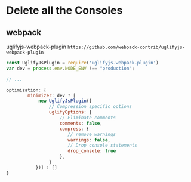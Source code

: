 # Delete all the Consoles

## webpack

uglifyjs-webpack-plugin `https://github.com/webpack-contrib/uglifyjs-webpack-plugin`

``` js
const UglifyJsPlugin = require('uglifyjs-webpack-plugin')
var dev = process.env.NODE_ENV !== "production";

// ...

optimization: {
        minimizer: dev ? [
            new UglifyJsPlugin({
                // Compression specific options
                uglifyOptions: {
                    // Eliminate comments
                    comments: false,
                    compress: {
                       // remove warnings
                       warnings: false,
                       // Drop console statements
                       drop_console: true
                    },
                }
           })] : []
}
```
